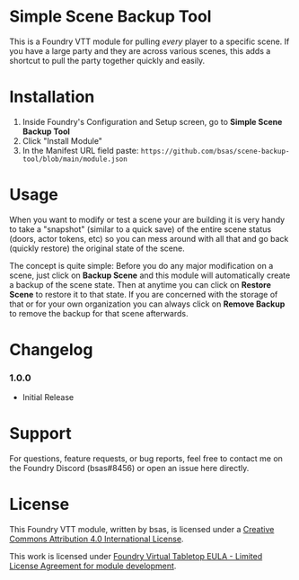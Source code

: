 # Simple Scene Backup Tool
This is a Foundry VTT module for pulling *every* player to a specific scene. If you have a large party and they are across various scenes, this adds a shortcut to pull the party together quickly  and easily.


# Installation
1. Inside Foundry's Configuration and Setup screen, go to **Simple Scene Backup Tool**
2. Click "Install Module"
3. In the Manifest URL field paste: `https://github.com/bsas/scene-backup-tool/blob/main/module.json`


# Usage

When you want to modify or test a scene your are building it is very handy to take a "snapshot" (similar to a quick save) of the entire scene status (doors, actor tokens, etc) so you can mess around with all that and go back (quickly restore) the original state of the scene.

The concept is quite simple: Before you do any major modification on a scene, just click on **Backup Scene** and this module will automatically create a backup of the scene state. Then at anytime you can click on **Restore Scene** to restore it to that state. If you are concerned with the storage of that or for your own organization you can always click on **Remove Backup** to remove the backup for that scene afterwards.

# Changelog
### 1.0.0
- Initial Release

# Support
For questions, feature requests, or bug reports, feel free to contact me on the Foundry Discord (bsas#8456) or open an issue here directly.

# License
This Foundry VTT module, written by bsas, is licensed under a [Creative Commons Attribution 4.0 International License](https://creativecommons.org/licenses/by/4.0/).

This work is licensed under [Foundry Virtual Tabletop EULA - Limited License Agreement for module development](https://foundryvtt.com/article/license/).